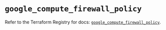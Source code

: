 # `google_compute_firewall_policy`

Refer to the Terraform Registry for docs: [`google_compute_firewall_policy`](https://registry.terraform.io/providers/hashicorp/google/6.46.0/docs/resources/compute_firewall_policy).
